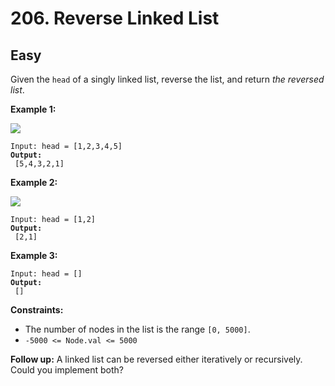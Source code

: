 # 206. Reverse Linked List

## Easy



Given the `head` of a singly linked list, reverse the list, and return _the reversed list_.

&#x20;

**Example 1:**

![](https://assets.leetcode.com/uploads/2021/02/19/rev1ex1.jpg)

<pre><code>Input: head = [1,2,3,4,5]
<strong>Output:
</strong> [5,4,3,2,1]
</code></pre>

**Example 2:**

![](https://assets.leetcode.com/uploads/2021/02/19/rev1ex2.jpg)

<pre><code>Input: head = [1,2]
<strong>Output:
</strong> [2,1]
</code></pre>

**Example 3:**

<pre><code>Input: head = []
<strong>Output:
</strong> []
</code></pre>

&#x20;

**Constraints:**

* The number of nodes in the list is the range `[0, 5000]`.
* `-5000 <= Node.val <= 5000`

&#x20;

**Follow up:** A linked list can be reversed either iteratively or recursively. Could you implement both?
